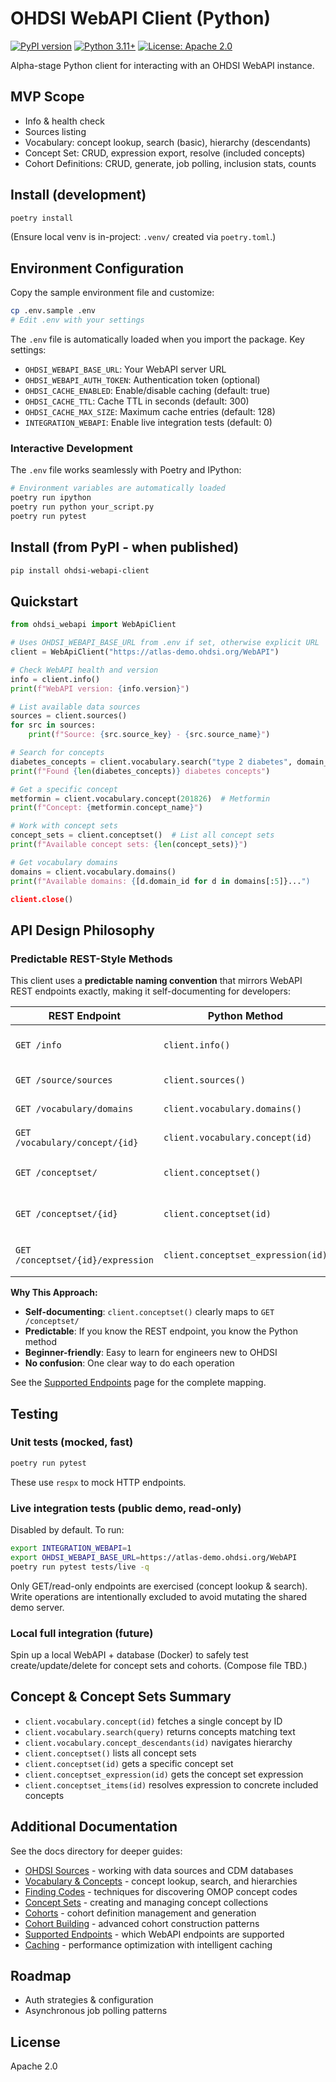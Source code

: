 # OHDSI WebAPI Client (Python)

[![PyPI version](https://badge.fury.io/py/ohdsi-webapi-client.svg)](https://badge.fury.io/py/ohdsi-webapi-client)
[![Python 3.11+](https://img.shields.io/badge/python-3.11+-blue.svg)](https://www.python.org/downloads/)
[![License: Apache 2.0](https://img.shields.io/badge/License-Apache%202.0-blue.svg)](https://opensource.org/licenses/Apache-2.0)

Alpha-stage Python client for interacting with an OHDSI WebAPI instance.

## MVP Scope
- Info & health check
- Sources listing
- Vocabulary: concept lookup, search (basic), hierarchy (descendants)
- Concept Set: CRUD, expression export, resolve (included concepts)
- Cohort Definitions: CRUD, generate, job polling, inclusion stats, counts

## Install (development)
```bash
poetry install
```

(Ensure local venv is in-project: `.venv/` created via `poetry.toml`.)

## Environment Configuration
Copy the sample environment file and customize:
```bash
cp .env.sample .env
# Edit .env with your settings
```

The `.env` file is automatically loaded when you import the package. Key settings:
- `OHDSI_WEBAPI_BASE_URL`: Your WebAPI server URL
- `OHDSI_WEBAPI_AUTH_TOKEN`: Authentication token (optional)
- `OHDSI_CACHE_ENABLED`: Enable/disable caching (default: true)  
- `OHDSI_CACHE_TTL`: Cache TTL in seconds (default: 300)
- `OHDSI_CACHE_MAX_SIZE`: Maximum cache entries (default: 128)
- `INTEGRATION_WEBAPI`: Enable live integration tests (default: 0)

### Interactive Development
The `.env` file works seamlessly with Poetry and IPython:
```bash
# Environment variables are automatically loaded
poetry run ipython
poetry run python your_script.py
poetry run pytest
```

## Install (from PyPI - when published)
```bash
pip install ohdsi-webapi-client
```

## Quickstart
```python
from ohdsi_webapi import WebApiClient

# Uses OHDSI_WEBAPI_BASE_URL from .env if set, otherwise explicit URL
client = WebApiClient("https://atlas-demo.ohdsi.org/WebAPI")

# Check WebAPI health and version
info = client.info()
print(f"WebAPI version: {info.version}")

# List available data sources
sources = client.sources()
for src in sources:
    print(f"Source: {src.source_key} - {src.source_name}")

# Search for concepts
diabetes_concepts = client.vocabulary.search("type 2 diabetes", domain_id="Condition")
print(f"Found {len(diabetes_concepts)} diabetes concepts")

# Get a specific concept
metformin = client.vocabulary.concept(201826)  # Metformin
print(f"Concept: {metformin.concept_name}")

# Work with concept sets
concept_sets = client.conceptset()  # List all concept sets
print(f"Available concept sets: {len(concept_sets)}")

# Get vocabulary domains
domains = client.vocabulary.domains()
print(f"Available domains: {[d.domain_id for d in domains[:5]}...")

client.close()
```

## API Design Philosophy

### Predictable REST-Style Methods
This client uses a **predictable naming convention** that mirrors WebAPI REST endpoints exactly, making it self-documenting for developers:

| REST Endpoint | Python Method | Description |
|--------------|---------------|-------------|
| `GET /info` | `client.info()` | WebAPI version and health |
| `GET /source/sources` | `client.sources()` | List data sources |
| `GET /vocabulary/domains` | `client.vocabulary.domains()` | List all domains |
| `GET /vocabulary/concept/{id}` | `client.vocabulary.concept(id)` | Get a concept |
| `GET /conceptset/` | `client.conceptset()` | List concept sets |
| `GET /conceptset/{id}` | `client.conceptset(id)` | Get concept set by ID |
| `GET /conceptset/{id}/expression` | `client.conceptset_expression(id)` | Get concept set expression |

**Why This Approach:**
- **Self-documenting**: `client.conceptset()` clearly maps to `GET /conceptset/`
- **Predictable**: If you know the REST endpoint, you know the Python method
- **Beginner-friendly**: Easy to learn for engineers new to OHDSI
- **No confusion**: One clear way to do each operation

See the [Supported Endpoints](docs/supported_endpoints.md) page for the complete mapping.


## Testing
### Unit tests (mocked, fast)
```bash
poetry run pytest
```
These use `respx` to mock HTTP endpoints.

### Live integration tests (public demo, read-only)
Disabled by default. To run:
```bash
export INTEGRATION_WEBAPI=1
export OHDSI_WEBAPI_BASE_URL=https://atlas-demo.ohdsi.org/WebAPI
poetry run pytest tests/live -q
```
Only GET/read-only endpoints are exercised (concept lookup & search). Write operations are intentionally excluded to avoid mutating the shared demo server.

### Local full integration (future)
Spin up a local WebAPI + database (Docker) to safely test create/update/delete for concept sets and cohorts. (Compose file TBD.)

## Concept & Concept Sets Summary
- `client.vocabulary.concept(id)` fetches a single concept by ID
- `client.vocabulary.search(query)` returns concepts matching text
- `client.vocabulary.concept_descendants(id)` navigates hierarchy
- `client.conceptset()` lists all concept sets
- `client.conceptset(id)` gets a specific concept set  
- `client.conceptset_expression(id)` gets the concept set expression
- `client.conceptset_items(id)` resolves expression to concrete included concepts

## Additional Documentation
See the docs directory for deeper guides:
- [OHDSI Sources](docs/sources.md) - working with data sources and CDM databases  
- [Vocabulary & Concepts](docs/vocabulary.md) - concept lookup, search, and hierarchies
- [Finding Codes](docs/finding_codes.md) - techniques for discovering OMOP concept codes
- [Concept Sets](docs/concept_sets.md) - creating and managing concept collections
- [Cohorts](docs/cohorts.md) - cohort definition management and generation
- [Cohort Building](docs/cohort_building.md) - advanced cohort construction patterns
- [Supported Endpoints](docs/supported_endpoints.md) - which WebAPI endpoints are supported
- [Caching](docs/caching.md) - performance optimization with intelligent caching

## Roadmap
- Auth strategies & configuration
- Asynchronous job polling patterns


## License
Apache 2.0

